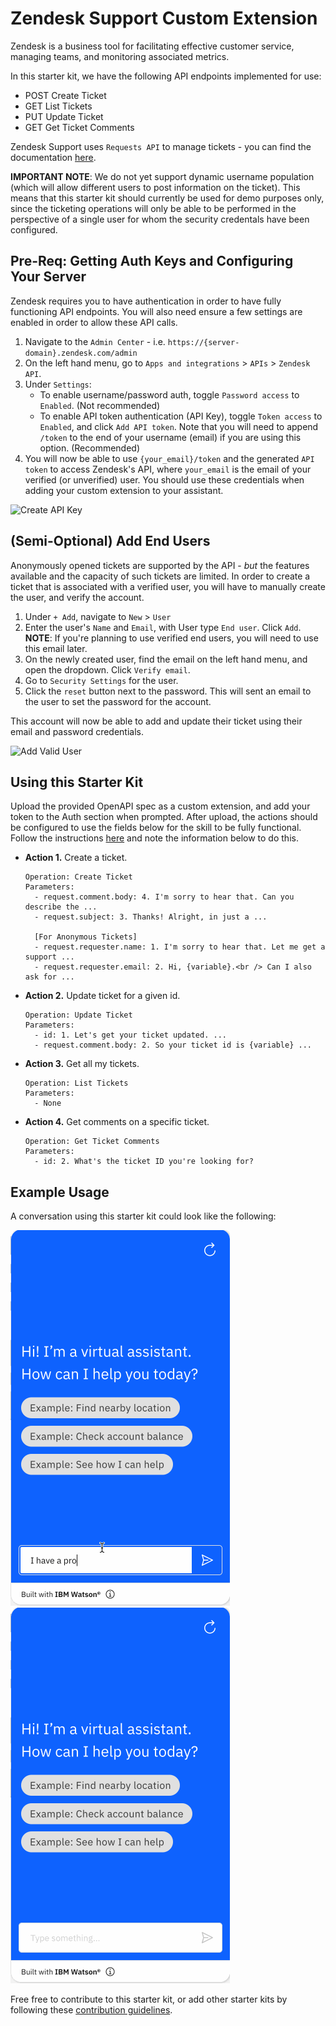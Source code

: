 # Zendesk Support Custom Extension

Zendesk is a business tool for facilitating effective customer service, managing teams, and monitoring associated metrics.

In this starter kit, we have the following API endpoints implemented for use:
- POST Create Ticket
- GET List Tickets
- PUT Update Ticket
- GET Get Ticket Comments

Zendesk Support uses `Requests API` to manage tickets - you can find the documentation [here](https://developer.zendesk.com/api-reference/ticketing/tickets/ticket-requests).

**IMPORTANT NOTE**: We do not yet support dynamic username population (which will allow different users to post information on the ticket). This means that this starter kit should currently be used for demo purposes only, since the ticketing operations will only be able to be performed in the perspective of a single user for whom the security credentals have been configured.

## Pre-Req: Getting Auth Keys and Configuring Your Server
Zendesk requires you to have authentication in order to have fully functioning API endpoints. You will also need ensure a few settings are enabled in order to allow these API calls.

1. Navigate to the `Admin Center` - i.e. `https://{server-domain}.zendesk.com/admin`
1. On the left hand menu, go to `Apps and integrations` > `APIs` > `Zendesk API`.
1. Under `Settings`:
    - To enable username/password auth, toggle `Password access` to `Enabled`. (Not recommended)
    - To enable API token authentication (API Key), toggle `Token access` to `Enabled`, and click `Add API token`. Note that you will need to append `/token` to the end of your username (email) if you are using this option. (Recommended)
1. You will now be able to use `{your_email}/token` and the generated `API token` to access Zendesk's API, where `your_email` is the email of your verified (or unverified) user. You should use these credentials when adding your custom extension to your assistant.

![Create API Key](./assets/create-api-key.gif)<br>

## (Semi-Optional) Add End Users
Anonymously opened tickets are supported by the API - *but* the features available and the capacity of such tickets are limited. In order to create a ticket that is associated with a verified user, you will have to manually create the user, and verify the account. 

1. Under `+ Add`, navigate to `New` > `User`
1. Enter the user's `Name` and `Email`, with User type `End user`. Click `Add`.
  **NOTE**: If you're planning to use verified end users, you will need to use this email later.
1. On the newly created user, find the email on the left hand menu, and open the dropdown. Click `Verify email`.
1. Go to `Security Settings` for the user.
1. Click the `reset` button next to the password. This will sent an email to the user to set the password for the account.

This account will now be able to add and update their ticket using their email and password credentials.

![Add Valid User](./assets/add-valid-user.gif)<br>

## Using this Starter Kit
Upload the provided OpenAPI spec as a custom extension, and add your token to the Auth section when prompted. After upload, the actions should be configured to use the fields below for the skill to be fully functional. Follow the instructions [here](../../README.md#configuring-your-actions-skill-to-use-an-extension) and note the information below to do this.

- **Action 1.** Create a ticket.
    ```
    Operation: Create Ticket
    Parameters:
      - request.comment.body: 4. I'm sorry to hear that. Can you describe the ...
      - request.subject: 3. Thanks! Alright, in just a ...

      [For Anonymous Tickets]
      - request.requester.name: 1. I'm sorry to hear that. Let me get a support ...
      - request.requester.email: 2. Hi, {variable}.<br /> Can I also ask for ...
    ```

- **Action 2.** Update ticket for a given id.
    ```
    Operation: Update Ticket
    Parameters:
      - id: 1. Let's get your ticket updated. ...
      - request.comment.body: 2. So your ticket id is {variable} ...
    ```

- **Action 3.** Get all my tickets.
    ```
    Operation: List Tickets
    Parameters:
      - None
    ```

- **Action 4.** Get comments on a specific ticket.
    ```
    Operation: Get Ticket Comments
    Parameters:
      - id: 2. What's the ticket ID you're looking for?
    ```

## Example Usage
A conversation using this starter kit could look like the following:<br>

![create-zd-ticket](./assets/create-zd-ticket.gif)
![update-ticket](./assets/update-ticket.gif)

Free free to contribute to this starter kit, or add other starter kits by following these [contribution guidelines](../../docs/CONTRIBUTING.md).

